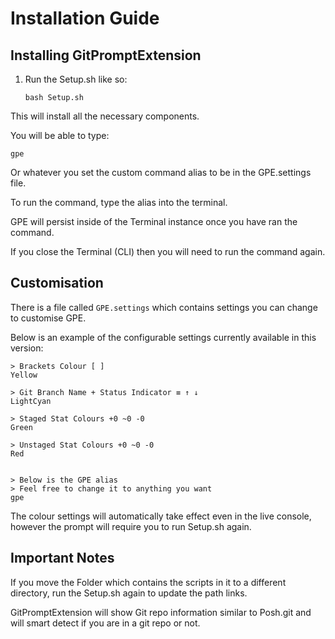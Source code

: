 # Installation Guide

## Installing GitPromptExtension

 1. Run the Setup.sh like so:
 
    ```bash Setup.sh```

This will install all the necessary components.

You will be able to type:

```gpe```

Or whatever you set the custom command alias to be in the GPE.settings file.

To run the command, type the alias into the terminal.

GPE will persist inside of the Terminal instance once you have ran the command.

If you close the Terminal (CLI) then you will need to run the command again.

## Customisation
There is a file called ```GPE.settings``` which contains settings you can change to customise GPE.

Below is an example of the configurable settings currently available in this version:

```
> Brackets Colour [ ]
Yellow

> Git Branch Name + Status Indicator ≡ ↑ ↓
LightCyan

> Staged Stat Colours +0 ~0 -0
Green

> Unstaged Stat Colours +0 ~0 -0
Red


> Below is the GPE alias
> Feel free to change it to anything you want
gpe
```

The colour settings will automatically take effect even in the live console, however the prompt will require you to run Setup.sh again.

## Important Notes
If you move the Folder which contains the scripts in it to a different directory, run the Setup.sh again to update the path links.


GitPromptExtension will show Git repo information similar to Posh.git and will smart detect if you are in a git repo or not.
